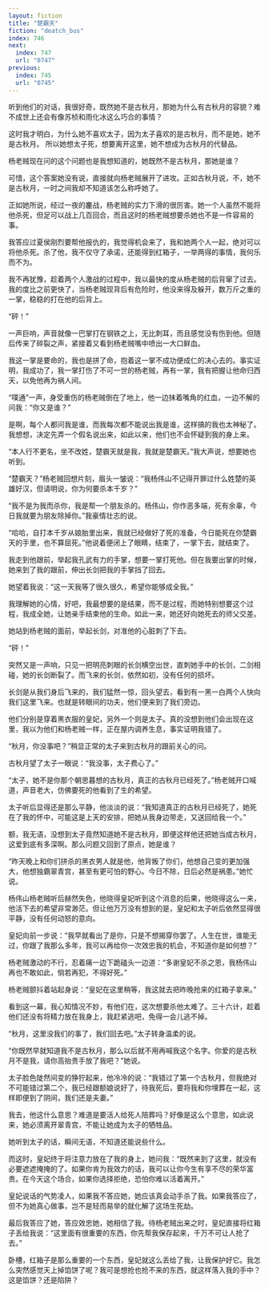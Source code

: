 ```yaml
---
layout: fiction
title: "楚霸天"
fiction: "deatch_bus"
index: 746
next:
  index: 747
  url: "0747"
previous:
  index: 745
  url: "0745"
---
```

听到他们的对话，我很好奇，既然她不是古秋月，那她为什么有古秋月的容貌？难不成世上还会有像苏桢和雨化冰这么巧合的事情？

这时我才明白，为什么她不喜欢太子，因为太子喜欢的是古秋月，而不是她，她不是古秋月。  所以她想太子死，想要离开这里，她不想成为古秋月的代替品。

杨老贼现在问的这个问题也是我想知道的，她既然不是古秋月，那她是谁？

可惜，这个答案她没有说，直接就向杨老贼展开了进攻。正如古秋月说，不，她不是古秋月，一时之间我却不知道该怎么称呼她了。

正如她所说，经过一夜的鏖战，杨老贼的实力下滑的很厉害。她一个人虽然不能将他杀死，但足可以战上几百回合，而且这时的杨老贼想要杀她也不是一件容易的事。

我答应过夏侯刚烈要帮他报仇的，我觉得机会来了，我和她两个人一起，绝对可以将他杀死。杀了他，我不仅守了承诺，还能得到红箱子，一举两得的事情，我何乐而不为。

我不再犹豫，趁着两个人激战的过程中，我以最快的度从杨老贼的后背窜了过去。我的度比之前更快了，当杨老贼现背后有危险时，他没来得及躲开，数万斤之重的一掌，稳稳的打在他的后背上。

“砰！”

一声巨响，声音就像一巴掌打在钢铁之上，无比刺耳，而且感觉没有伤到他。但随后传来了碎裂之声，紧接着又看到杨老贼嘴中喷出一大口鲜血。

我这一掌是要命的，我也是拼了命，抱着这一掌不成功便成仁的决心去的。事实证明，我成功了，我一掌打伤了不可一世的杨老贼，再有一掌，我有把握让他命归西天，以免他再为祸人间。

“噗通”一声，身受重伤的杨老贼倒在了地上，他一边抹着嘴角的红血，一边不解的问我：“你又是谁？”

是啊，每个人都问我是谁，而我每次都不能说出我是谁，这样搞的我也太神秘了。我想想，决定先弄一个假名说出来，如此以来，他们也不会怀疑到我的身上来。

“本人行不更名，坐不改姓，楚霸天就是我，我就是楚霸天。”我大声说，想要她也听到。

“楚霸天？”杨老贼回想片刻，眉头一皱说：“我杨伟山不记得开罪过什么姓楚的英雄好汉，但请明说，你为何要杀本千岁？”

“我不是为我而杀你，我是帮一个朋友杀的。杨伟山，你作恶多端，死有余辜，今日我就要为朋友除掉你。”我豪情壮志的说。

“哈哈，自打本千岁从娘胎里出来，我就已经做好了死的准备，今日能死在你楚霸天的手里，也不算屈死。”他说着便闭上了眼睛，结束了，一掌下去，就结束了。

我走到他跟前，举起我孔武有力的手掌，想要一掌打死他。但在我要出掌的时候，她来到了我的跟前，伸出长剑把我的手掌挡了回去。

她望着我说：“这一天我等了很久很久，希望你能够成全我。”

我理解她的心情，好吧，我最想要的是结果，而不是过程，而她特别想要这个过程，我成全她，让她亲手结束他的生命。如此一来，她还好向她死去的师父交差。

她站到杨老贼的面前，举起长剑，对准他的心脏刺了下去。

“砰！”

突然又是一声响，只见一把明亮刺眼的长剑横空出世，直刺她手中的长剑，二剑相碰，她的长剑断裂了。而飞来的长剑，依然如初，没有任何的损坏。

长剑是从我们身后飞来的，我们猛然一惊，回头望去，看到有一黑一白两个人快向我们这里飞来。也就是转眼间的功夫，他们便来到了我们旁边。

他们分别是穿着黑衣服的皇妃，另外一个则是太子。真的没想到他们会出现在这里，我以为他们和杨老贼一样，正在屋内调养生息，事实证明我错了。

“秋月，你没事吧？”稍显正常的太子来到古秋月的跟前关心的问。

古秋月望了太子一眼说：“我没事，太子费心了。”

“太子，她不是你那个朝思暮想的古秋月，真正的古秋月已经死了。”杨老贼开口喊道，声音老大，仿佛要死的他看到了生的希望。

太子听后显得还是那么平静，他淡淡的说：“我知道真正的古秋月已经死了，她死在了我的怀中，可能这是上天的安排，把她从我身边带走，又送回给我一个。”

额，我无语，没想到太子竟然知道她不是古秋月，即便这样他还把她当成古秋月，这爱到底有多深啊。那么问题又回到了原点，她是谁？

“昨天晚上和你们拼杀的黑衣男人就是他，他背叛了你们，他想自己变的更加强大，他想独霸翠青宫，甚至有更可怕的野心。今日不除，日后必然是祸患。”她忙说。

杨伟山杨老贼听后赫然失色，他晓得皇妃听到这个消息的后果，他晓得这么一来，他活下去的希望非常渺茫。但让他万万没有想到的是，皇妃和太子听后依然显得很平静，没有任何动怒的意向。

皇妃向前一步说：“我早就看出了是你，只是不想揭穿你罢了。人生在世，谁能无过，你跟了我那么多年，我可以再给你一次效忠我的机会，不知道你是如何想？”

杨老贼激动的不行，忍着痛一边下跪磕头一边道：“多谢皇妃不杀之恩，我杨伟山再也不敢如此，倘若再犯，不得好死。”

杨老贼颤抖着站起身说：“皇妃在这里稍等，我这就去把昨晚抢来的红箱子拿来。”

看到这一幕，我心知情况不妙，有他们在，这次想要杀他太难了。三十六计，趁着他们还没有将精力放在我身上，我赶紧逃吧，免得一会儿逃不掉。

“秋月，这里没我们的事了，我们回去吧。”太子转身温柔的说。

“你既然早就知道我不是古秋月，那么以后就不用再喊我这个名字。你爱的是古秋月不是我，请你高抬贵手放了我吧？”她说。

太子脸色陡然间变的狰狞起来，他冷冷的说：“我错过了第一个古秋月，但我绝对不可能错过第二个，我已经跟额娘说好了，待我死后，要将我和你埋葬在一起，这样即便到了阴间，我们还是夫妻。”

我去，他这什么意思？难道是要活人给死人陪葬吗？好像是这么个意思，如此说来，她必须离开翠青宫，不能让她成为太子的牺牲品。

她听到太子的话，瞬间无语，不知道还能说些什么。

而这时，皇妃终于将注意力放在了我的身上，她问我：“既然来到了这里，就没有必要遮遮掩掩的了。如果你肯为我效力的话，我可以让你今生有享不尽的荣华富贵。在今天这个场合，如果你选择拒绝，恐怕你难以活着离开。”

皇妃说话的气势凌人，如果我不答应她，她应该真会动手杀了我。如果我答应了，但不为她真心做事，岂不是轻而易举的就化解了这场生死劫。

最后我答应了她，答应效忠她，她相信了我。待杨老贼出来之时，皇妃直接将红箱子丢给我说：“这里面有很重要的东西，你先帮我保存起来，千万不可让人抢了去。”

卧槽，红箱子是那么重要的一个东西，皇妃就这么丢给了我，让我保护好它。我怎么突然感觉天上掉馅饼了呢？我可是想抢也抢不来的东西，就这样落入我的手中？这是馅饼？还是陷阱？